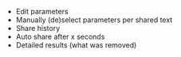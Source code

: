* Edit parameters
* Manually (de)select parameters per shared text
* Share history
* Auto share after x seconds
* Detailed results (what was removed)
